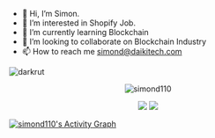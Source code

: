 - 👋 Hi, I’m Simon.
- 👀 I’m interested in Shopify Job.
- 🌱 I’m currently learning Blockchain
- 💞️ I’m looking to collaborate on Blockchain Industry
- 📫 How to reach me simond@daikitech.com

<p align="left"><img src="https://komarev.com/ghpvc/?username=GLD110&label=Profile%20views&color=0e75b6&style=flat" alt="darkrut" /> </p>
<p align="center" style="margin-bottom: 10px;"><img src="https://github-profile-trophy.vercel.app/?username=GLD110&column=7&theme=onedark" alt="simond110" /></p>
<p align="center">
  <img src = "https://github-readme-stats.vercel.app/api?username=GLD110&show_icons=true&include_all_commits=true&count_private=true&theme=tokyonight"> 
  <img src = "https://github-readme-stats.vercel.app/api/top-langs/?username=GLD110&langs_count=8&layout=compact&theme=tokyonight&include_all_commits=true">
</p>
<a href="https://github.com/GLD110/GLD110">
  <img alt="simond110's Activity Graph" src="https://activity-graph.herokuapp.com/graph?username=GLD110&bg_color=22222E&color=DDDD66&line=00FFFF&point=0000FF"/>
</a>

<!---
GLD110/GLD110 is a ✨ special ✨ repository because its `README.md` (this file) appears on your GitHub profile.
You can click the Preview link to take a look at your changes.
--->
